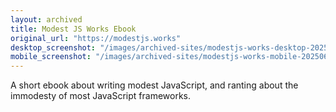 ```yaml
---
layout: archived
title: Modest JS Works Ebook
original_url: "https://modestjs.works"
desktop_screenshot: "/images/archived-sites/modestjs-works-desktop-20250623.png"
mobile_screenshot: "/images/archived-sites/modestjs-works-mobile-20250623.png"
---
```


A short ebook about writing modest JavaScript, and ranting about the immodesty of most JavaScript frameworks.
